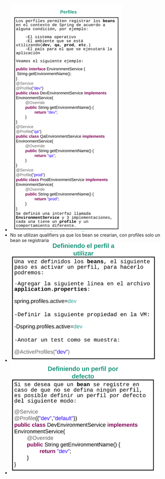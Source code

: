 - ![profiles.png](profiles.png)
- No se utilizan qualifiers ya que los bean se crearian, con profiles solo un bean se registraria
- ![profile-config.png](profile-config.png)
- ![profile-default.png](profile-default.png)